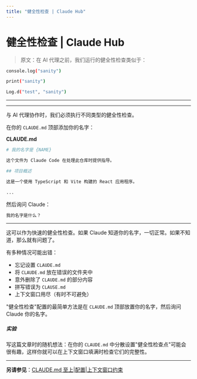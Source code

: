 ```yaml
---
title: "健全性检查 | Claude Hub"
---
```


# 健全性检查 | Claude Hub

> 原文：在 AI 代理之前，我们运行的健全性检查类似于：

```bash
console.log("sanity")

```

```bash
print("sanity")

```

```bash
Log.d("test", "sanity")

```

* * *

* * *

与 AI 代理协作时，我们必须执行不同类型的健全性检查。

在你的 `CLAUDE.md` 顶部添加你的名字：

**CLAUDE.md**

```bash
# 我的名字是 {NAME}

这个文件为 Claude Code 在处理此仓库时提供指导。

## 项目概述

这是一个使用 TypeScript 和 Vite 构建的 React 应用程序。

...

```

然后询问 Claude：

```bash
我的名字是什么？

```

* * *

这可以作为快速的健全性检查。如果 Claude 知道你的名字，一切正常。如果不知道，那么就有问题了。

有多种情况可能出错：

-   忘记设置 `CLAUDE.md`
-   将 `CLAUDE.md` 放在错误的文件夹中
-   意外删除了 `CLAUDE.md` 的部分内容
-   拼写错误为 `CLAUSE.md`
-   上下文窗口用尽（有时不可避免）

"健全性检查"配置的最简单方法是在 `CLAUDE.md` 顶部放置你的名字，然后询问 Claude 你的名字。

##### 实验

写这篇文章时的随机想法：在你的 `CLAUDE.md` 中分散设置"健全性检查点"可能会很有趣，这样你就可以在上下文窗口填满时检查它们的完整性。


* * *

**另请参见**：[CLAUDE.md 至上](/mechanics-claude-md-supremacy.html)|[配置](/configuration.html)|[上下文窗口约束](/mechanics-context-window-constraints-as-training.html)

